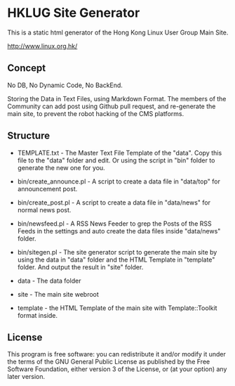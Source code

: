 # HKLUG Site Generator

This is a static html generator of the Hong Kong Linux User Group Main Site. 

<http://www.linux.org.hk/>

## Concept

No DB, No Dynamic Code, No BackEnd.

Storing the Data in Text Files, using Markdown Format.
The members of the Community can add post using Github pull request, and re-generate the main site, to prevent the robot hacking of the CMS platforms.

## Structure

* TEMPLATE.txt - The Master Text File Template of the "data". Copy this file to the "data" folder and edit. Or using the script in "bin" folder to generate the new one for you.

* bin/create_announce.pl - A script to create a data file in "data/top" for announcement post.

* bin/create_post.pl - A script to create a data file in "data/news" for normal news post.

* bin/newsfeed.pl - A RSS News Feeder to grep the Posts of the RSS Feeds in the settings and auto create the data files inside "data/news" folder.

* bin/sitegen.pl - The site generator script to generate the main site by using the data in "data" folder and the HTML Template in "template" folder. And output the result in "site" folder.

* data - The data folder

* site - The main site webroot

* template - the HTML Template of the main site with Template::Toolkit format inside.

## License

This program is free software: you can redistribute it and/or modify it under the terms of the GNU General Public License as published by the Free Software Foundation, either version 3 of the License, or (at your option) any later version.
 
